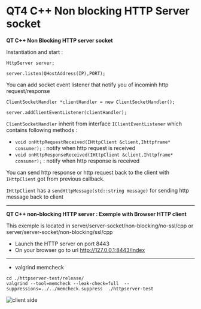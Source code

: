 # QT4 C++ Non blocking HTTP Server socket

<b>QT C++ Non Blocking HTTP server socket</b>

Instantiation and start : 

```
HttpServer server;

server.listen(QHostAddress(IP),PORT);

```

You can add socket event listener that notify you of incominh http request/response 

```
ClientSocketHandler *clientHandler = new ClientSocketHandler();

server.addClientEventListener(clientHandler);
```

``ClientSocketHandler`` inherit from interface ``IClientEventListener`` which contains following methods :
* ``void onHttpRequestReceived(IHttpClient &client,Ihttpframe* consumer);`` : notify when http request is received
* ``void onHttpResponseReceived(IHttpClient &client,Ihttpframe* consumer);`` : notify when http response is received

You can send http response or http request back to the client with ``IHttpClient`` got from previous callback.

 ``IHttpClient`` has a ``sendHttpMessage(std::string message)`` for sending http message back to client

<hr/>

<b>QT C++ non-blocking HTTP server : Exemple with Browser HTTP client</b>

This exemple is located in server/server-socket/non-blocking/no-ssl/cpp or server/server-socket/non-blocking/ssl/cpp

* Launch the HTTP server on port 8443
* On your browser go to url http://127.0.0.1:8443/index

<hr/>

* valgrind memcheck

```
cd ./httpserver-test/release/
valgrind --tool=memcheck --leak-check=full  --suppressions=../../memcheck.suppress  ./httpserver-test

```

![client side](https://raw.github.com/akinaru/socket-multiplatform/master/clientSideHttpCpp.png)
